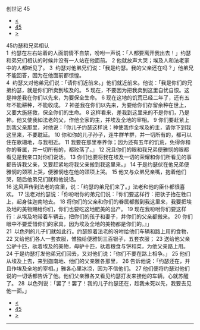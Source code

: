 ﻿





 创世记 45




* [<](bible/GEN44.md)
* [45](bible/GEN.md)
* [>](bible/GEN46.md)



 
45约瑟和兄弟相认  
1  约瑟在左右站着的人面前情不自禁，吩咐一声说：「人都要离开我出去！」约瑟和弟兄们相认的时候并没有一人站在他面前。 
2 他就放声大哭；埃及人和法老家中的人都听见了。 
3  约瑟对他弟兄们说：「我是约瑟。我的父亲还在吗？」他弟兄不能回答，因为在他面前都惊惶。  
4  约瑟又对他弟兄们说：「请你们近前来。」他们就近前来。他说：「我是你们的兄弟约瑟，就是你们所卖到埃及的。 
5 现在，不要因为把我卖到这里自忧自恨。这是神差我在你们以先来，为要保全生命。 
6 现在这地的饥荒已经二年了，还有五年不能耕种，不能收成。 
7 神差我在你们以先来，为要给你们存留余种在世上，又要大施拯救，保全你们的生命。 
8 这样看来，差我到这里来的不是你们，乃是神。他又使我如法老的父，作他全家的主，并埃及全地的宰相。 
9 你们要赶紧上到我父亲那里，对他说：『你儿子约瑟这样说：神使我作全埃及的主，请你下到我这里来，不要耽延。 
10 你和你的儿子孙子，连牛群羊群，并一切所有的，都可以住在歌珊地，与我相近。 
11 我要在那里奉养你；因为还有五年的饥荒，免得你和你的眷属，并一切所有的，都败落了。』 
12 况且你们的眼和我兄弟便雅悯的眼都看见是我亲口对你们说话。 
13 你们也要将我在埃及一切的荣耀和你们所看见的事都告诉我父亲，又要赶紧地将我父亲搬到我这里来。」 
14 于是约瑟伏在他兄弟便雅悯的颈项上哭，便雅悯也在他的颈项上哭。 
15 他又与众弟兄亲嘴，抱着他们哭，随后他弟兄们就和他说话。  
16 这风声传到法老的宫里，说：「约瑟的弟兄们来了。」法老和他的臣仆都很喜欢。 
17 法老对约瑟说：「你吩咐你的弟兄们说：『你们要这样行：把驮子抬在牲口上，起身往迦南地去。 
18 将你们的父亲和你们的眷属都搬到我这里来，我要把埃及地的美物赐给你们，你们也要吃这地肥美的出产。 
19 现在我吩咐你们要这样行：从埃及地带着车辆去，把你们的孩子和妻子，并你们的父亲都搬来。 
20 你们眼中不要爱惜你们的家具，因为埃及全地的美物都是你们的。』」  
21  以色列的儿子们就如此行。约瑟照着法老的吩咐给他们车辆和路上用的食物， 
22 又给他们各人一套衣服，惟独给便雅悯三百银子，五套衣服； 
23 送给他父亲公驴十匹，驮着埃及的美物，母驴十匹，驮着粮食与饼和菜，为他父亲路上用。 
24 于是约瑟打发他弟兄们回去，又对他们说：「你们不要在路上相争。」 
25 他们从埃及上去，来到迦南地、他们的父亲雅各那里， 
26 告诉他说：「约瑟还在，并且作埃及全地的宰相。」雅各心里冰凉，因为不信他们。 
27 他们便将约瑟对他们说的一切话都告诉了他。他们父亲雅各又看见约瑟打发来接他的车辆，心就苏醒了。 
28  以色列说：「罢了！罢了！我的儿子约瑟还在，趁我未死以先，我要去见他一面。」 
* [<](bible/GEN44.md)
* [45](bible/GEN.md)
* [>](bible/GEN46.md)





---









